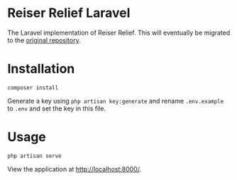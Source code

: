 # Reiser Relief Laravel
The Laravel implementation of Reiser Relief.  This will eventually be migrated to the [original repository](https://github.com/AlexKopen/Reiser-Relief).

# Installation
```
composer install
```

Generate a key using ```php artisan key:generate``` and rename ```.env.example``` to ```.env``` and set the key in this file.

# Usage
```
php artisan serve
```

View the application at [http://localhost:8000/](http://localhost:8000/).
